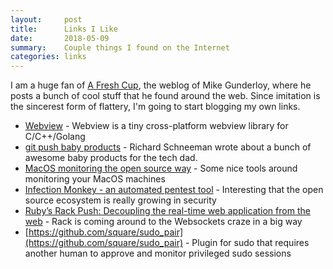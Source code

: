 ```yaml
---
layout:     post
title:      Links I Like
date:       2018-05-09
summary:    Couple things I found on the Internet
categories: links
---
```


I am a huge fan of [A Fresh Cup](https://afreshcup.com/), the weblog of Mike Gunderloy, where he posts a bunch of cool stuff that he found around the web.  Since imitation is the sincerest form of flattery, I'm going to start blogging my own links.

* [Webview](https://github.com/zserge/webview) - Webview is a tiny cross-platform webview library for C/C++/Golang
* [git push baby products](https://www.schneems.com/2018/04/30/git-push-baby-products/) - Richard Schneeman wrote about a bunch of awesome baby products for the tech dad.
* [MacOS monitoring the open source way](https://blogs.dropbox.com/tech/2018/04/4696/) - Some nice tools around monitoring your MacOS machines
* [Infection Monkey - an automated pentest tool](https://github.com/guardicore/monkey) - Interesting that the open source ecosystem is really growing in security
* [Ruby’s Rack Push: Decoupling the real-time web application from the web](https://bowild.wordpress.com/2018/05/01/rubys-rack-push-decoupling-the-real-time-web-application-from-the-web/) - Rack is coming around to the Websockets craze in a big way
* [https://github.com/square/sudo_pair](https://github.com/square/sudo_pair) - Plugin for sudo that requires another human to approve and monitor privileged sudo sessions
